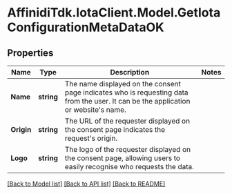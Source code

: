 # AffinidiTdk.IotaClient.Model.GetIotaConfigurationMetaDataOK

## Properties

Name | Type | Description | Notes
------------ | ------------- | ------------- | -------------
**Name** | **string** | The name displayed on the consent page indicates who is requesting data from the user. It can be the application or website&#39;s name. | 
**Origin** | **string** | The URL of the requester displayed on the consent page indicates the request&#39;s origin. | 
**Logo** | **string** | The logo of the requester displayed on the consent page, allowing users to easily recognise who requests the data. | 

[[Back to Model list]](../README.md#documentation-for-models) [[Back to API list]](../README.md#documentation-for-api-endpoints) [[Back to README]](../README.md)

